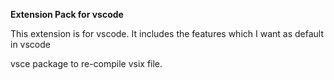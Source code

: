 **Extension Pack for vscode**

This extension is for vscode. It includes the features which I want as default in vscode


vsce package to re-compile vsix file.